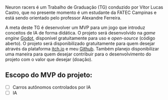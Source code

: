 Neuron racers é um Trabalho de Graduação (TG) conduzido por Vítor Lucas Castro, que no presente momento é um estudante da FATEC Campinas e está sendo orientado pelo professor Alexandre Ferreira.

A meta deste TG é desenvolver um MVP para um jogo que introduz conceitos de IA de forma didática.
O projeto será desenvolvido na *game engine* [Godot](https://godotengine.org/), disponível gratuitamente para uso e *open-source* (código aberto).
O projeto será disponibilizado gratuitamente para quem desejar através da plataforma [itch.io](itch.io) e meu [Github](github.com/VitorMPCastro/NeuronRacers). Também planejo disponibilizar uma maneira para quem desejar contribuir para o desenvolvimento do projeto com o valor que desejar (doação).

## Escopo do MVP do projeto:

- [ ] Carros autônomos controlados por IA
- [ ] IA 